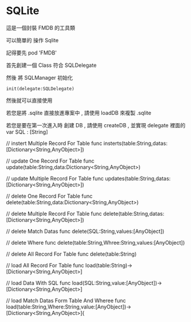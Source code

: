 # SQLite


這是一個封裝 FMDB 的工具類

可以簡單的 操作 Sqlite

記得要先 pod 'FMDB'


首先創建一個 Class 符合 SQLDelegate

然後 將 SQLManager 初始化

    init(delegate:SQLDelegate)

然後就可以直接使用

若您是將 .sqlite 直接放進專案中 , 請使用 loadDB 來複製 .sqlite

若您是要在第一次進入時 創建 DB , 請使用 createDB , 並實現 delegate 裡面的 var SQL : [String]



// instert Multiple Record For Table
func insterts(table:String,datas:[Dictionary<String,AnyObject>])


// update One Record For Table
func update(table:String,data:Dictionary<String,AnyObject>)

// update Multiple Record For Table
func updates(table:String,datas:[Dictionary<String,AnyObject>])

// delete One Record For Table
func delete(table:String,data:Dictionary<String,AnyObject>)

// delete Multiple Record For Table
func delete(table:String,datas:[Dictionary<String,AnyObject>])

// delete Match Datas
func delete(SQL:String,values:[AnyObject])

// delete Where
func delete(table:String,Whree:String,values:[AnyObject])


// delete All Record For Table
func delete(table:String)

// load All Record For Table
func load(table:String)->[Dictionary<String,AnyObject>]

// load Data With SQL
func load(SQL:String,value:[AnyObject])->[Dictionary<String,AnyObject>]

// load Match Datas Form Table And Wheree 
func load(table:String,Where:String,value:[AnyObject])->[Dictionary<String,AnyObject>]{


